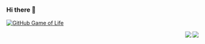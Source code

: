 ### Hi there 👋

<!--
**adil-uddin/adil-uddin** is a ✨ _special_ ✨ repository because its `README.md` (this file) appears on your GitHub profile.

Here are some ideas to get you started:

- 🔭 I’m currently working on ...
- 🌱 I’m currently learning ...
- 👯 I’m looking to collaborate on ...
- 🤔 I’m looking for help with ...
- 💬 Ask me about ...
- 📫 How to reach me: ...
- 😄 Pronouns: ...
- ⚡ Fun fact: ...
[![Contribution Stats](https://github-contribution-stats.vercel.app/api/?username=adil-uddin)](https://github.com/LordDashMe/github-contribution-stats/)
![Adils's github stats](https://github-readme-stats.vercel.app/api?username=adil-uddin&count_private=true&show_icons=true&theme=radical&hide=stars)
[![Top Langs](https://github-readme-stats.vercel.app/api/top-langs/?username=adil-uddin)](https://github.com/anuraghazra/github-readme-stats)
-->
[![GitHub Game of Life](https://github4life.herokuapp.com/adil-uddin.gif?z=6)](https://github4life.herokuapp.com/adil-uddin)


<a href="https://github.com/adil-uddin">
  <img align="right" src="https://github-readme-stats.vercel.app/api?username=adil-uddin&count_private=true&show_icons=true&theme=radical&hide=stars" />
</a>  

<a href="https://github.com/adil-uddin">
  <img align="right" src="https://github-readme-stats.vercel.app/api/top-langs/?username=adil-uddin&hide=javascript" />
</a>
